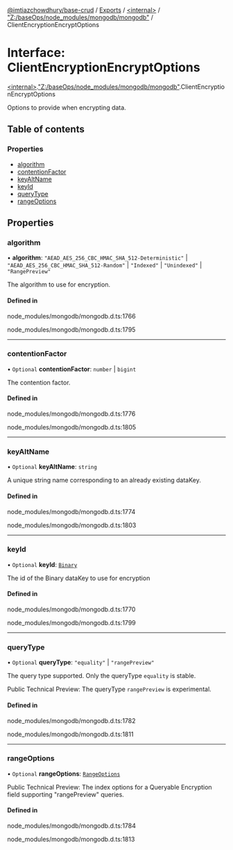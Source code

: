 [@imtiazchowdhury/base-crud](../README.md) / [Exports](../modules.md) / [\<internal\>](../modules/internal_.md) / ["Z:/baseOps/node\_modules/mongodb/mongodb"](../modules/internal_._Z__baseOps_node_modules_mongodb_mongodb_.md) / ClientEncryptionEncryptOptions

# Interface: ClientEncryptionEncryptOptions

[\<internal\>](../modules/internal_.md).["Z:/baseOps/node\_modules/mongodb/mongodb"](../modules/internal_._Z__baseOps_node_modules_mongodb_mongodb_.md).ClientEncryptionEncryptOptions

Options to provide when encrypting data.

## Table of contents

### Properties

- [algorithm](internal_._Z__baseOps_node_modules_mongodb_mongodb_.ClientEncryptionEncryptOptions.md#algorithm)
- [contentionFactor](internal_._Z__baseOps_node_modules_mongodb_mongodb_.ClientEncryptionEncryptOptions.md#contentionfactor)
- [keyAltName](internal_._Z__baseOps_node_modules_mongodb_mongodb_.ClientEncryptionEncryptOptions.md#keyaltname)
- [keyId](internal_._Z__baseOps_node_modules_mongodb_mongodb_.ClientEncryptionEncryptOptions.md#keyid)
- [queryType](internal_._Z__baseOps_node_modules_mongodb_mongodb_.ClientEncryptionEncryptOptions.md#querytype)
- [rangeOptions](internal_._Z__baseOps_node_modules_mongodb_mongodb_.ClientEncryptionEncryptOptions.md#rangeoptions)

## Properties

### algorithm

• **algorithm**: ``"AEAD_AES_256_CBC_HMAC_SHA_512-Deterministic"`` \| ``"AEAD_AES_256_CBC_HMAC_SHA_512-Random"`` \| ``"Indexed"`` \| ``"Unindexed"`` \| ``"RangePreview"``

The algorithm to use for encryption.

#### Defined in

node_modules/mongodb/mongodb.d.ts:1766

node_modules/mongodb/mongodb.d.ts:1795

___

### contentionFactor

• `Optional` **contentionFactor**: `number` \| `bigint`

The contention factor.

#### Defined in

node_modules/mongodb/mongodb.d.ts:1776

node_modules/mongodb/mongodb.d.ts:1805

___

### keyAltName

• `Optional` **keyAltName**: `string`

A unique string name corresponding to an already existing dataKey.

#### Defined in

node_modules/mongodb/mongodb.d.ts:1774

node_modules/mongodb/mongodb.d.ts:1803

___

### keyId

• `Optional` **keyId**: [`Binary`](../classes/internal_._Z__baseOps_node_modules_mongodb_mongodb_.Binary.md)

The id of the Binary dataKey to use for encryption

#### Defined in

node_modules/mongodb/mongodb.d.ts:1770

node_modules/mongodb/mongodb.d.ts:1799

___

### queryType

• `Optional` **queryType**: ``"equality"`` \| ``"rangePreview"``

The query type supported.  Only the queryType `equality` is stable.

 Public Technical Preview: The queryType `rangePreview` is experimental.

#### Defined in

node_modules/mongodb/mongodb.d.ts:1782

node_modules/mongodb/mongodb.d.ts:1811

___

### rangeOptions

• `Optional` **rangeOptions**: [`RangeOptions`](internal_._Z__baseOps_node_modules_mongodb_mongodb_.RangeOptions.md)

Public Technical Preview: The index options for a Queryable Encryption field supporting "rangePreview" queries.

#### Defined in

node_modules/mongodb/mongodb.d.ts:1784

node_modules/mongodb/mongodb.d.ts:1813
